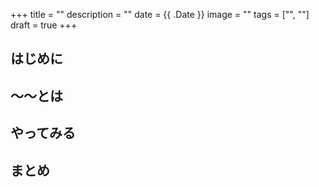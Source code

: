 +++
title = ""
description = ""
date = {{ .Date }}
image = ""
tags = ["", ""]
draft = true
+++



## はじめに

## 〜〜とは

## やってみる

## まとめ
